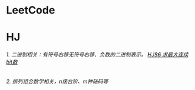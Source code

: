 # LeetCode

# HJ
###### 1. 二进制相关：有符号右移无符号右移、负数的二进制表示。 [HJ86 求最大连续bit数](https://www.nowcoder.com/practice/4b1658fd8ffb4217bc3b7e85a38cfaf2)
###### 2. 排列组合数学相关，n级台阶、m种砝码等
